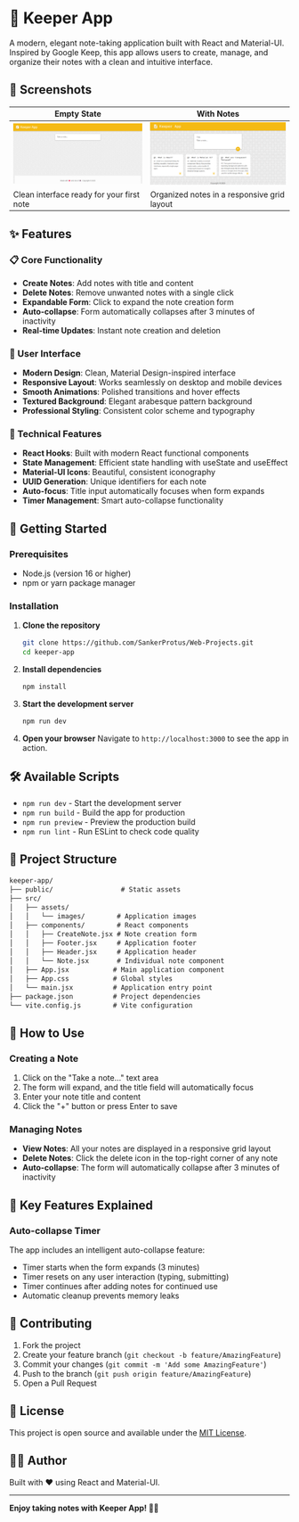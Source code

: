 # 📝 Keeper App

A modern, elegant note-taking application built with React and Material-UI. Inspired by Google Keep, this app allows users to create, manage, and organize their notes with a clean and intuitive interface.

## 📸 Screenshots

| Empty State | With Notes |
|-------------|------------|
| ![Keeper App - Empty State](src/assets/images/keeper-empty.png) | ![Keeper App - With Notes](src/assets/images/keeper-with-notes.png) |
| Clean interface ready for your first note | Organized notes in a responsive grid layout |

## ✨ Features

### 📋 Core Functionality
- **Create Notes**: Add notes with title and content
- **Delete Notes**: Remove unwanted notes with a single click
- **Expandable Form**: Click to expand the note creation form
- **Auto-collapse**: Form automatically collapses after 3 minutes of inactivity
- **Real-time Updates**: Instant note creation and deletion

### 🎨 User Interface
- **Modern Design**: Clean, Material Design-inspired interface
- **Responsive Layout**: Works seamlessly on desktop and mobile devices
- **Smooth Animations**: Polished transitions and hover effects
- **Textured Background**: Elegant arabesque pattern background
- **Professional Styling**: Consistent color scheme and typography

### 🔧 Technical Features
- **React Hooks**: Built with modern React functional components
- **State Management**: Efficient state handling with useState and useEffect
- **Material-UI Icons**: Beautiful, consistent iconography
- **UUID Generation**: Unique identifiers for each note
- **Auto-focus**: Title input automatically focuses when form expands
- **Timer Management**: Smart auto-collapse functionality

## 🚀 Getting Started

### Prerequisites
- Node.js (version 16 or higher)
- npm or yarn package manager

### Installation

1. **Clone the repository**
   ```bash
   git clone https://github.com/SankerProtus/Web-Projects.git
   cd keeper-app
   ```

2. **Install dependencies**
   ```bash
   npm install
   ```

3. **Start the development server**
   ```bash
   npm run dev
   ```

4. **Open your browser**
   Navigate to `http://localhost:3000` to see the app in action.

## 🛠️ Available Scripts

- `npm run dev` - Start the development server
- `npm run build` - Build the app for production
- `npm run preview` - Preview the production build
- `npm run lint` - Run ESLint to check code quality

## 📁 Project Structure

```
keeper-app/
├── public/                 # Static assets
├── src/
│   ├── assets/
│   │   └── images/        # Application images
│   ├── components/        # React components
│   │   ├── CreateNote.jsx # Note creation form
│   │   ├── Footer.jsx     # Application footer
│   │   ├── Header.jsx     # Application header
│   │   └── Note.jsx       # Individual note component
│   ├── App.jsx           # Main application component
│   ├── App.css           # Global styles
│   └── main.jsx          # Application entry point
├── package.json          # Project dependencies
└── vite.config.js        # Vite configuration
```

## 🎯 How to Use

### Creating a Note
1. Click on the "Take a note..." text area
2. The form will expand, and the title field will automatically focus
3. Enter your note title and content
4. Click the "+" button or press Enter to save

### Managing Notes
- **View Notes**: All your notes are displayed in a responsive grid layout
- **Delete Notes**: Click the delete icon in the top-right corner of any note
- **Auto-collapse**: The form will automatically collapse after 3 minutes of inactivity

## 🌟 Key Features Explained

### Auto-collapse Timer
The app includes an intelligent auto-collapse feature:
- Timer starts when the form expands (3 minutes)
- Timer resets on any user interaction (typing, submitting)
- Timer continues after adding notes for continued use
- Automatic cleanup prevents memory leaks

## 🤝 Contributing

1. Fork the project
2. Create your feature branch (`git checkout -b feature/AmazingFeature`)
3. Commit your changes (`git commit -m 'Add some AmazingFeature'`)
4. Push to the branch (`git push origin feature/AmazingFeature`)
5. Open a Pull Request

## 📄 License

This project is open source and available under the [MIT License](LICENSE).

## 👨‍💻 Author

Built with ❤️ using React and Material-UI.

---

**Enjoy taking notes with Keeper App! 📝✨**